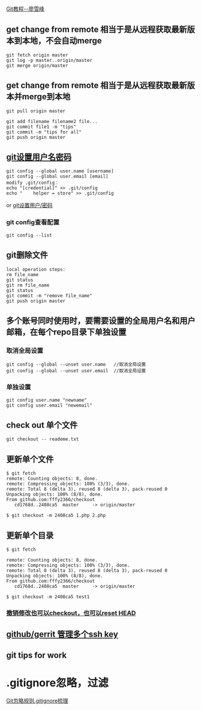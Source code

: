 [Git教程--廖雪峰](https://www.liaoxuefeng.com/wiki/0013739516305929606dd18361248578c67b8067c8c017b000)

## get change from remote 相当于是从远程获取最新版本到本地，不会自动merge
    git fetch origin master  
    git log -p master..origin/master  
    git merge origin/master  

## get change from remote 相当于是从远程获取最新版本并merge到本地
    git pull origin master

    git add filename filename2 file...
    git commit file1 -m "tips"
    git commit -m "tips for all"
    git push origin master
##  [git设置用户名密码](http://blog.csdn.net/qq_15437667/article/details/51029757)
    git config --global user.name [username]
    git config --global user.email [email]
    modify .git/config：
    echo "[credential]" >> .git/config
    echo "    helper = store" >> .git/config
   or [git设置用户/密码](http://blog.csdn.net/qq_28602957/article/details/52154384)
### git config查看配置 
    git config --list

## git删除文件
    local operation steps:
    rm file_name
    git status
    git rm file_name
    git status
    git commit -m "remove file_name"
    git push origin master

## 多个账号同时使用时，要需要设置的全局用户名和用户邮箱，在每个repo目录下单独设置
### 取消全局设置
    git config --global --unset user.name   //取消全局设置
    git config --global --unset user.email  //取消全局设置

### 单独设置
    git config user.name "newname"
    git config user.email "newemail"

## check out 单个文件
    git checkout -- reademe.txt
## 更新单个文件
    $ git fetch
    remote: Counting objects: 8, done.
    remote: Compressing objects: 100% (3/3), done.
    remote: Total 8 (delta 3), reused 8 (delta 3), pack-reused 0
    Unpacking objects: 100% (8/8), done.
    From github.com:fffy2366/checkout
       cd1768d..2408ca5  master     -> origin/master

    $ git checkout -m 2408ca5 1.php 2.php
## 更新单个目录
    $ git fetch

    remote: Counting objects: 8, done.
    remote: Compressing objects: 100% (3/3), done.
    remote: Total 8 (delta 3), reused 8 (delta 3), pack-reused 0
    Unpacking objects: 100% (8/8), done.
    From github.com:fffy2366/checkout
       cd1768d..2408ca5  master     -> origin/master

    $ git checkout -m 2408ca5 test1
### [撤销修改也可以checkout，也可以reset HEAD](https://www.liaoxuefeng.com/wiki/0013739516305929606dd18361248578c67b8067c8c017b000/001374831943254ee90db11b13d4ba9a73b9047f4fb968d000)

## [github/gerrit 管理多个ssh key](http://blog.csdn.net/system1024/article/details/52044900)

## git tips for work

# .gitignore忽略，过滤
 [Git忽略规则.gitignore梳理](https://www.cnblogs.com/kevingrace/p/5690241.html)